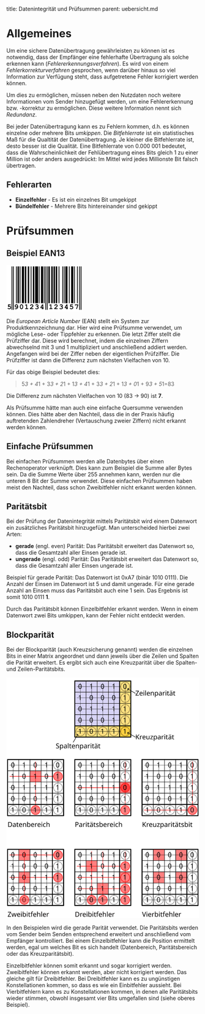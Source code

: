 title: Datenintegrität und Prüfsummen
parent: uebersicht.md

# Allgemeines
Um eine sichere Datenübertragung gewährleisten zu können ist es notwendig, dass der Empfänger eine fehlerhafte
Übertragung als solche erkennen kann (*Fehlererkennungsverfahren*). Es wird von einem *Fehlerkorrekturverfahren*
gesprochen, wenn darüber hinaus so viel Information zur Verfügung steht, dass aufgetretene Fehler korrigiert werden
können.

Um dies zu ermöglichen, müssen neben den Nutzdaten noch weitere Informationen vom Sender hinzugefügt werden, um eine
Fehlererkennung bzw. -korrektur zu ermöglichen. Diese weitere Information nennt sich *Redundanz*.

Bei jeder Datenübertragung kann es zu Fehlern kommen, d.h. es können einzelne oder mehrere Bits *umkippen*. Die
*Bitfehlerrate* ist ein statistisches Maß für die Qualtität der Datenübertragung. Je kleiner die Bitfehlerrate ist,
desto besser ist die Qualität. Eine Bitfehlerrate von 0.000 001 bedeutet, dass die Wahrscheinlichkeit der
Fehlübertragung eines Bits gleich 1 zu einer Million ist oder anders ausgedrückt: Im Mittel wird jedes Millionste Bit
falsch übertragen.

## Fehlerarten

* **Einzelfehler** - Es ist ein einzelnes Bit umgekippt
* **Bündelfehler** - Mehrere Bits hintereinander sind gekippt

# Prüfsummen
## Beispiel EAN13

![Strichkode](ean13.png)

Die *European Article Number* (EAN) stellt ein System zur Produktkennzeichnung dar. Hier wird eine Prüfsumme verwendet,
um mögliche Lese- oder Tippfehler zu erkennen. Die letzt Ziffer stellt die Prüfziffer dar. Diese wird berechnet, indem
die einzelnen Ziffern abwechselnd mit 3 und 1 multipliziert und anschließend addiert werden. Angefangen wird bei der
Ziffer neben der eigentlichen Prüfziffer. Die Prüfziffer ist dann die Differenz zum nächsten Vielfachen von 10.

Für das obige Beispiel bedeutet dies:

> 5*3 + 4*1 + 3*3 + 2*1 + 1*3 + 4*1 + 3*3 + 2*1 + 1*3 + 0*1 + 9*3 + 5*1=83

Die Differenz zum nächsten Vielfachen von 10 (83 -> 90) ist **7**.

Als Prüfsumme hätte man auch eine einfache Quersumme verwenden können. Dies hätte aber den Nachteil, dass die in der Praxis häufig auftretenden Zahlendreher (Vertauschung zweier Ziffern) nicht erkannt werden können.

## Einfache Prüfsummen
Bei einfachen Prüfsummen werden alle Datenbytes über einen Rechenoperator verknüpft. Dies kann zum Beispiel die Summe aller Bytes sein. Da die Summe Werte über 255 annehmen kann, werden nur die unteren 8 Bit der Summe verwendet. Diese einfachen Prüfsummen haben meist den Nachteil, dass schon Zweibitfehler nicht erkannt werden können.

## Paritätsbit

Bei der Prüfung der Datenintegrität mittels Paritätsbit wird einem Datenwort ein zusätzliches Paritätsbit hinzugefügt. Man unterscheided hierbei zwei Arten:

* **gerade** (engl. even) Parität: Das Paritätsbit erweitert das Datenwort so, dass die Gesamtzahl aller Einsen gerade ist.
* **ungerade** (engl. odd) Parität: Das Paritätsbit erweitert das Datenwort so, dass die Gesamtzahl aller Einsen ungerade ist.

Beispiel für gerade Parität:
Das Datenwort ist 0xA7 (binär 1010 0111). Die Anzahl der Einsen im Datenwort ist 5 und damit ungerade. Für eine gerade Anzahl an Einsen muss das Paritätsbit auch eine 1 sein. Das Ergebnis ist somit 1010 0111 **1**.

Durch das Paritätsbit können Einzelbitfehler erkannt werden. Wenn in einem Datenwort zwei Bits umkippen, kann der Fehler nicht entdeckt werden.

## Blockparität
Bei der Blockparität (auch Kreuzsicherung genannt) werden die einzelnen Bits in einer Matrix angeordnet und dann jeweils über die Zeilen und Spalten die Parität erweitert. Es ergibt sich auch eine Kreuzparität über die Spalten- und Zeilen-Paritätsbits.

![Kreuzsicherung](kreuzsicherung.svg)

In den Beispielen wird die gerade Parität verwendet. Die Paritätsbits werden vom Sender beim Senden entsprechend erweitert und anschließend vom Empfänger kontrolliert. Bei einem Einzelbitfehler kann die Position ermittelt werden, egal um welches Bit es sich handelt (Datenbereich, Paritätsbereich oder das Kreuzparitätsbit).

Einzelbitfehler können somit erkannt und sogar korrigiert werden. Zweibitfehler können erkannt werden, aber nicht korrigiert werden. Das gleiche gilt für Dreibitfehler. Bei Dreibitfehler kann es zu ungünstigen Konstellationen kommen, so dass es wie ein Einbitfehler aussieht. Bei Vierbitfehlern kann es zu Konstellationen kommen, in denen alle Paritätsbits wieder stimmen, obwohl insgesamt vier Bits umgefallen sind (siehe oberes Beispiel).
